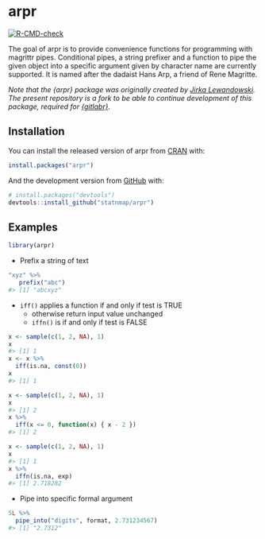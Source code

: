 
<!-- README.md is generated from README.Rmd. Please edit that file -->

# arpr

<!-- badges: start -->

[![R-CMD-check](https://github.com/statnmap/arpr/workflows/R-CMD-check/badge.svg)](https://github.com/statnmap/arpr/actions)
<!-- badges: end -->

The goal of arpr is to provide convenience functions for programming
with magrittr pipes. Conditional pipes, a string prefixer and a function
to pipe the given object into a specific argument given by character
name are currently supported. It is named after the dadaist Hans Arp, a
friend of Rene Magritte.

*Note that the {arpr} package was originally created by [Jirka
Lewandowski](https://github.com/jirkalewandowski). The present
repository is a fork to be able to continue development of this package,
required for [{gitlabr}](https://github.com/statnmap/gitlabr).*

## Installation

You can install the released version of arpr from
[CRAN](https://CRAN.R-project.org) with:

``` r
install.packages("arpr")
```

And the development version from [GitHub](https://github.com/) with:

``` r
# install.packages("devtools")
devtools::install_github("statnmap/arpr")
```

## Examples

``` r
library(arpr)
```

-   Prefix a string of text

``` r
"xyz" %>%
   prefix("abc")
#> [1] "abcxyz"
```

-   `iff()` applies a function if and only if test is TRUE
    -   otherwise return input value unchanged
    -   `iffn()` is if and only if test is FALSE

``` r
x <- sample(c(1, 2, NA), 1)
x
#> [1] 1
x <- x %>%
  iff(is.na, const(0))
x
#> [1] 1

x <- sample(c(1, 2, NA), 1)
x
#> [1] 2
x %>%
  iff(x <= 0, function(x) { x - 2 })
#> [1] 2

x <- sample(c(1, 2, NA), 1)
x
#> [1] 1
x %>%
  iffn(is.na, exp)
#> [1] 2.718282
```

-   Pipe into specific formal argument

``` r
5L %>%
  pipe_into("digits", format, 2.731234567)
#> [1] "2.7312"
```
